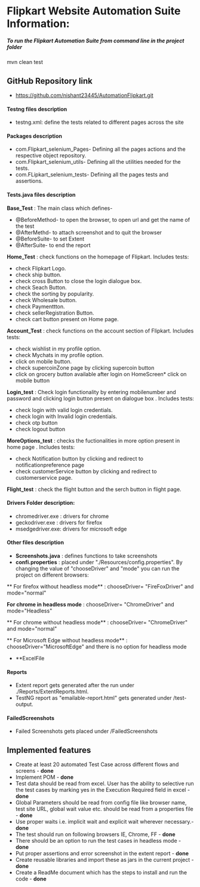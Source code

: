 # Flipkart Website Automation Suite Information:
##### To run the Flipkart Automation Suite from command line in the project folder
mvn clean test

## GitHub Repository link 
*  https://github.com/nishant23445/AutomationFlipkart.git
#### Testng files description
* testng.xml: define the tests related to different pages across the site

#### Packages description
* com.Flipkart_selenium_Pages- Defining all the pages actions and the respective object repository.
* com.Flipkart_selenium_utils- Defining all the utilities needed for the tests.
* com.FLipkart_selenium_tests- Defining all the pages tests and assertions.

#### Tests.java files description
**Base_Test** : The main class which defines-
* @BeforeMethod- to open the browser, to open url and get the name of the test
* @AfterMethd- to attach screenshot and to quit the browser
* @BeforeSuite- to set Extent
* @AfterSuite- to end the report

**Home_Test** : check functions on the homepage of Flipkart. Includes tests:
* check Flipkart Logo. 
* check ship button.
* check cross Button to close the login dialogue box. 
* check Seach Button.
* check the sorting by popularity.
* check Wholesale button.
* check Paymenttton. 
* check sellerRegistration Button.
* check cart button present on Home page.

**Account_Test** : check functions on the account section of Flipkart. 
Includes tests:
* check wishlist in my profile option.
* check Mychats in my profile option.
* click on mobile button.
* check supercoinZone page by clicking supercoin button 
* click on grocery button available after login on HomeScreen* click on mobile button  

**Login_test** : Check login functionality by  entering mobilenumber and password and clicking login button present on dialogue box . 
Includes tests:
* check login with valid login credentials.
* check login with Invalid login credentials.
* check otp button
* check logout button

**MoreOptions_test** : checks the fuctionalities in more option present in home page .
Includes tests:
* check Notification button by clicking and redirect to notificationpreference page
* check customerService button by clicking and redirect to customerservice page.

**Flight_test** : check the flight button and the serch button in flight page.
#### Drivers Folder description:

* chromedriver.exe : drivers for chrome
* geckodriver.exe : drivers for firefox
* msedgedriver.exe: drivers for microsoft edge


#### Other files description
* **Screenshots.java** : defines functions to take screenshots
* **confi.properties** : placed under "./Resources/config.properties". By changing the value of "chooseDriver" and "mode" you can run the project on different browsers:

** For firefox without headless mode** : chooseDriver= "FireFoxDriver"  and mode="normal"

**For chrome in headless mode** : chooseDriver= "ChromeDriver"  and mode="Headless"

** For chrome without headless mode** : chooseDriver= "ChromeDriver"  and mode="normal"

** For Microsoft Edge without headless mode** : chooseDriver="MicrosoftEdge" and there is no option for headless mode


* **ExcelFile

#### Reports 
* Extent report gets generated after the run under ./Reports/ExtentReports.html.
* TestNG report as "emailable-report.html" gets generated under /test-output.

#### FailedScreenshots
* Failed Screenshots gets placed under /FailedScreenshots
 
 
## Implemented features

-	Create at least 20 automated Test Case across different flows and screens - **done** 
-	Implement POM - **done**
-	Test data should be read from excel. User has the ability to selective run the test cases by marking yes 	in the Execution Required field in excel - **done**  
-	Global Parameters should be read from config file like browser name, test site URL, global wait value etc. 	should be read from a properties file - **done** 
-	Use proper waits i.e. implicit wait and explicit wait wherever necessary.- **done**  
-	The test should run on following browsers IE, Chrome, FF - **done** 
-	There should be an option to run the test cases in headless mode - **done**  
-	Put proper assertions and error screenshot in the extent report - **done** 
-	Create reusable libraries and import these as jars in the current project - **done** 
-	Create a ReadMe document which has the steps to install and run the code - **done**
 